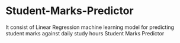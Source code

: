 # Student-Marks-Predictor
It consist of Linear Regression machine learning model for predicting  student marks against daily study hours
Student Marks Predictor
